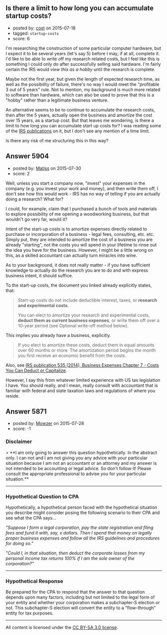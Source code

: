 ## Is there a limit to how long you can accumulate startup costs?

- posted by: [cost](https://stackexchange.com/users/220745/cost) on 2015-07-18
- tagged: `startup-costs`
- score: 6

I'm researching the construction of some particular computer hardware, but I expect it to be several years (let's say 5) before I may, if at all, complete it. I'd like to be able to write off my research related costs, but I feel like this is something I could only do after successfully selling said hardware. I'm fairly certain the IRS would *view this as a hobby* until the research is complete.

Maybe not the first year, but given the length of expected research time, as well as the possibility of failure, there's no way I would meet the "profitable 3 out of 5 years" rule. Not to mention, my background is much more related to software than hardware, which can also be used to prove that this is a "hobby" rather than a legitimate business venture.

An alternative seems to be to continue to accumulate the research costs, then after the 5 years, actually open the business and amortize the cost over 15 years, as a startup cost. But that leaves me wondering, is there a limit to how long you can accumulate start up costs for? I was reading some of the [IRS publications][1] on it, but I don't see any mention of a time limit.

Is there any risk of me structuring this in this way?


  [1]: http://www.irs.gov/publications/p535/ch08.html#en_US_2014_publink1000208938


## Answer 5904

- posted by: [Matiss](https://stackexchange.com/users/1819512/matiss) on 2015-07-30
- score: 2

<p>Well, unless you start a company now, "invest" your expenses in the company (e.g. you invest your work and money), and then write them off, I don't see how this would work - IRS has no way of telling if you are actually doing a research? What for? </p>

<p>I could, for example, claim that I purchased a bunch of tools and materials to explore possibility of me opening a woodworking business, but that wouldn't go very far, would it?</p>

<p>Intent of the start-up costs is to amortize expenses directly related to purchase or incorporation of a business - legal fees, consulting, etc. etc. Simply put, they are intended to amortize the cost of a business you are already "starting", not the costs you will spend in your lifetime to rinse out the idea you have for the business. However, I might be a little wrong on this, as a skilled accountant can actually turn miracles into wine.</p>

<p>As to your background, it does not really matter - if you have sufficient knowledge to actually do the research you are to do and with express business intent, it should suffice.</p>

<p>To the start-up costs, the document you linked already explicitly states, that:</p>

<blockquote>
  <p>Start-up costs do not include deductible interest, taxes, or <strong>research and experimental costs</strong>.</p>
  
  <p>You can elect to amortize your research and experimental costs, <strong>deduct them as current business expenses</strong>, or write them off over a 10-year period (see Optional write-off method below).</p>
</blockquote>

<p>This implies you already have a business, explicitly.</p>

<blockquote>
  <p>If you elect to amortize these costs, deduct them in equal amounts over 60 months or more. The amortization period begins the month you first receive an economic benefit from the costs.</p>
</blockquote>

<p>Also, see <a href="http://www.irs.gov/publications/p535/ch07.html" rel="nofollow">IRS publication 535 (2014), Business Expenses Chapter 7 - Costs You Can Deduct or Capitalize</a>.</p>

<p>However, I say this from whatever limited experience with US tax legislation I have. You should really, and I mean, really consult with accountant that is familiar with federal and state taxation laws and regulations of where you reside. </p>



## Answer 5871

- posted by: [Mowzer](https://stackexchange.com/users/1803081/mowzer) on 2015-07-28
- score: -1

<h3>Disclaimer</h3>
> **I am only going to answer this question hypothetically. In the abstract only. I can not and I am not giving you any advice with your particular situation because I am not an accountant or an attorney and my answer is not intended to be accounting or legal advice. So don't follow it! Please consult the appropriate professional to advise you for your particular situation.**

<hr>
<h3>Hypothetical Question to CPA</h3>
Hypothetically, a hypothetical person faced with the hypothetical situation you describe might consider posing the following scenario to their CPA and see what the CPA says...

*"Suppose I form a legal corporation, pay the state registration and filing fees and fund it with, say, x dollars. Then I spend that money on legally proper business expenses and follow all the IRS guidelines and procedures for doing so."*

*"Could I, in that situation, then deduct the corporate losses from my personal income tax returns 100% if I am the sole owner of the corporation?"*

<hr>
<h3>Hypothetical Response</h3>

Be prepared for the CPA to respond that the answer to that question depends upon many factors, including but not limited to the legal form of your entity and whether your corporation makes a subchapter-S election or not. This subchapter-S election will convert the entity to a "flow-through" entity for tax purposes.



---

All content is licensed under the [CC BY-SA 3.0 license](https://creativecommons.org/licenses/by-sa/3.0/).
